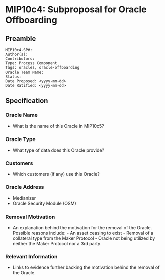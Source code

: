 # MIP10c4: Subproposal for Oracle Offboarding

## Preamble
```
MIP10c4-SP#: 
Author(s):
Contributors:
Type: Process Component
Tags: oracles, oracle-offboarding
Oracle Team Name:
Status:
Date Proposed: <yyyy-mm-dd>
Date Ratified: <yyyy-mm-dd>
``` 

## Specification

### Oracle Name
- What is the name of this Oracle in MIP10c5?

### Oracle Type
- What type of data does this Oracle provide?

### Customers
- Which customers (if any) use this Oracle?

### Oracle Address
- Medianizer <contract address>
- Oracle Security Module (OSM) <contract address>
        
### Removal Motivation
- An explanation behind the motivation for the removal of the Oracle. Possible reasons include:
      - An asset ceasing to exist 
      - Removal of a collateral type from the Maker Protocol
      - Oracle not being utilized by neither the Maker Protocol nor a 3rd party
    				
### Relevant Information
-  Links to evidence further backing the motivation behind the removal of the Oracle.